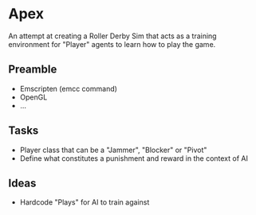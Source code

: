 # Apex

An attempt at creating a Roller Derby Sim that acts as a training environment for "Player" agents to learn how to play the game.

## Preamble
- Emscripten (emcc command)
- OpenGL
- ...

## Tasks
- Player class that can be a "Jammer", "Blocker" or "Pivot"
- Define what constitutes a punishment and reward in the context of AI 

## Ideas
- Hardcode "Plays" for AI to train against
